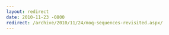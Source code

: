 ```yaml
---
layout: redirect
date: 2010-11-23 -0800
redirect: /archive/2010/11/24/moq-sequences-revisited.aspx/
---
```

